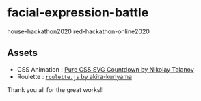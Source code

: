 # facial-expression-battle

house-hackathon2020
red-hackathon-online2020

## Assets
- CSS Animation : [Pure CSS SVG Countdown by Nikolay Talanov](https://codepen.io/suez/pen/dXbBGp?__cf_chl_jschl_tk__=3ff85eb0abaa1aa819e0b5e63b507b9cd1d019b4-1591976416-0-ARc3AqyHkd2N5-cq5hhTDEG0w6rsDOCmsBkUVgVTrqIXVsk1nDue-qU5tspP18V5IPwwen8FURlX3mcCPE4snUN-ii0OL0D97I244oNIH8C6MFmXSPckGkPJYYaPo38rHkz7C65LFrnFu1izkK8K45uML5gLhICx8Y0gdmYC_u10_BXACj4Qa4HVDSFxMtDv45ZF5-NrfTBZo5Ed39YfiTncBSx8Fw4m014XijOJ7SSwKZV6a3M0-Q6x-pVPcDyxRX3QlrHGozfRLZjzv7nMFaehg7Oipmc9wcWevvTwynrwR75Ik5ZnKWZG55rNmoBVG3b8oS7mDoqwfhKFD6pmuIQHTlWibptdgFKsAwo9KE4q)
- Roulette : [`roulette.js` by akira-kuriyama](https://github.com/akira-kuriyama/roulette.js)

Thank you all for the great works!!